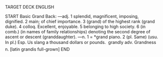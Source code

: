 TARGET DECK
ENGLISH

START
Basic
Grand
Back: —adj. 1 splendid, magnificent, imposing, dignified. 2 main; of chief importance. 3 (grand) of the highest rank (grand duke). 4 colloq. Excellent, enjoyable. 5 belonging to high society. 6 (in comb.) (in names of family relationships) denoting the second degree of ascent or descent (granddaughter). —n. 1 = *grand piano. 2 (pl. Same) (usu. In pl.) Esp. Us slang a thousand dollars or pounds.  grandly adv. Grandness n. [latin grandis full-grown]
END

